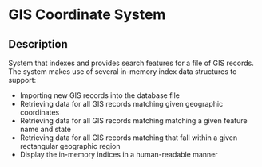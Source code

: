 # GIS Coordinate System
## Description  
System that indexes and provides search features for a file of GIS records.  
The system makes use of several in-memory index data structures to support:
- Importing new GIS records into the database file
- Retrieving data for all GIS records matching given geographic coordinates
- Retrieving data for all GIS records matching matching a given feature name and state
- Retrieving data for all GIS records matching that fall within a given rectangular geographic region
- Display the in-memory indices in a human-readable manner
